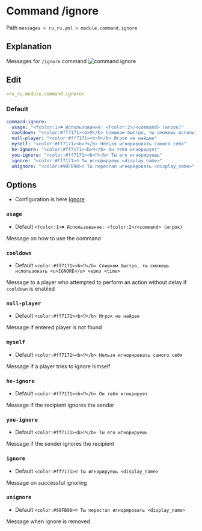 # Command /ignore
Path `messages > ru_ru.yml > module.command.ignore`

## Explanation
Messages for `/ignore` command
![command ignore](/commandignore.png)

## Edit
```yaml
<ru_ru.module.command.ignore>
```

### Default
```yaml
command-ignore:
  usage: "<fcolor:1>⚑ Использование: <fcolor:2>/<command> (игрок)"
  cooldown: "<color:#ff7171><b>⁉</b> Слишком быстро, ты сможешь использовать <u>IGNORE</u> через <time>"
  null-player: "<color:#ff7171><b>⁉</b> Игрок не найден"
  myself: "<color:#ff7171><b>⁉</b> Нельзя игнорировать самого себя"
  he-ignore: "<color:#ff7171><b>⁉</b> Он тебя игнорирует"
  you-ignore: "<color:#ff7171><b>⁉</b> Ты его игнорируешь"
  ignore: "<color:#ff7171>☹ Ты игнорируешь <display_name>"
  unignore: "<color:#98FB98>☺ Ты перестал игнорировать <display_name>"
```

## Options

- Configuration is here [Ignore](/en/config/module/command/command-ignore/)

### `usage`
- Default `<fcolor:1>⚑ Использование: <fcolor:2>/<command> (игрок)`

Message on how to use the command

### `cooldown`
- Default `<color:#ff7171><b>⁉</b> Слишком быстро, ты сможешь использовать <u>IGNORE</u> через <time>`

Message to a player who attempted to perform an action without delay if `cooldown` is enabled

### `null-player`
- Default `<color:#ff7171><b>⁉</b> Игрок не найден`

Message if entered player is not found

### `myself`
- Default `<color:#ff7171><b>⁉</b> Нельзя игнорировать самого себя`

Message if a player tries to ignore himself

### `he-ignore`
- Default `<color:#ff7171><b>⁉</b> Он тебя игнорирует`

Message if the recipient ignores the sender

### `you-ignore`
- Default `<color:#ff7171><b>⁉</b> Ты его игнорируешь`

Message if the sender ignores the recipient

### `ignore`
- Default `<color:#ff7171>☹ Ты игнорируешь <display_name>`

Message on successful ignoring

### `unignore`
- Default `<color:#98FB98>☺ Ты перестал игнорировать <display_name>`

Message when ignore is removed

